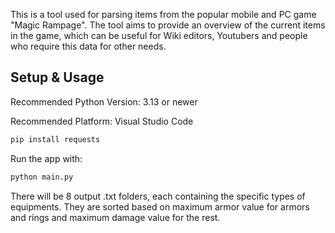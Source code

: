 This is a tool used for parsing items from the popular mobile and PC game "Magic Rampage". The tool aims to provide an overview of the current items in the game, which can be useful for Wiki editors, Youtubers and people who require this data for other needs.

## Setup & Usage

Recommended Python Version: 3.13 or newer

Recommended Platform: Visual Studio Code

```bash
pip install requests
```

Run the app with:

```bash
python main.py
```


There will be 8 output .txt folders, each containing the specific types of equipments. They are sorted based on maximum armor value for armors and rings and maximum damage value for the rest.